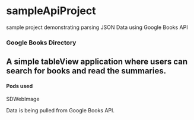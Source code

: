 # sampleApiProject
sample project demonstrating parsing JSON Data using Google Books API

### Google Books Directory
## A simple tableView application where users can search for books and read the summaries. 
#### Pods used
SDWebImage



Data is being pulled from Google Books API. 
